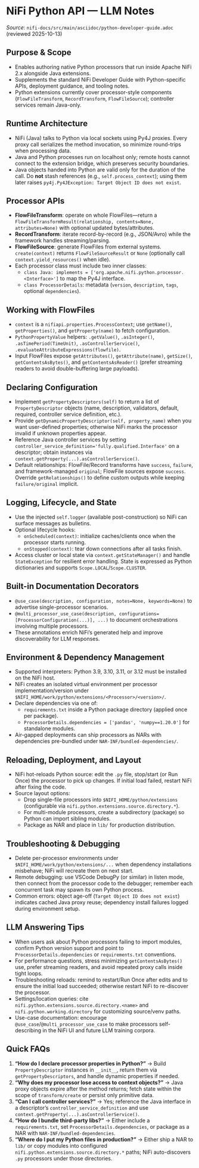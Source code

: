 # NiFi Python API — LLM Notes

*Source*: `nifi-docs/src/main/asciidoc/python-developer-guide.adoc` (reviewed 2025-10-13)

## Purpose & Scope
- Enables authoring native Python processors that run inside Apache NiFi 2.x alongside Java extensions.
- Supplements the standard NiFi Developer Guide with Python-specific APIs, deployment guidance, and tooling notes.
- Python extensions currently cover processor-style components (`FlowFileTransform`, `RecordTransform`, `FlowFileSource`); controller services remain Java-only.

## Runtime Architecture
- NiFi (Java) talks to Python via local sockets using Py4J proxies. Every proxy call serializes the method invocation, so minimize round-trips when processing data.
- Java and Python processes run on localhost only; remote hosts cannot connect to the extension bridge, which preserves security boundaries.
- Java objects handed into Python are valid only for the duration of the call. Do **not** stash references (e.g., `self.process_context`); using them later raises `py4j.Py4JException: Target Object ID does not exist`.

## Processor APIs
- **FlowFileTransform**: operate on whole FlowFiles—return a `FlowFileTransformResult(relationship, contents=None, attributes=None)` with optional updated bytes/attributes.
- **RecordTransform**: iterate record-by-record (e.g., JSON/Avro) while the framework handles streaming/parsing.
- **FlowFileSource**: generate FlowFiles from external systems. `create(context)` returns `FlowFileSourceResult` or `None` (optionally call `context.yield_resources()` when idle).
- Each processor class must include two inner classes:
  - `class Java: implements = ['org.apache.nifi.python.processor.<Interface>']` to map the Py4J interface.
  - `class ProcessorDetails`: metadata (`version`, `description`, `tags`, optional `dependencies`).

## Working with FlowFiles
- `context` is a `nifiapi.properties.ProcessContext`; use `getName()`, `getProperties()`, and `getProperty(name)` to fetch configuration.
- `PythonPropertyValue` helpers: `.getValue()`, `.asInteger()`, `.asTimePeriod(TimeUnit)`, `.asControllerService()`, `.evaluateAttributeExpressions(flowfile)`.
- Input FlowFiles expose `getAttributes()`, `getAttribute(name)`, `getSize()`, `getContentsAsBytes()`, and `getContentsAsReader()` (prefer streaming readers to avoid double-buffering large payloads).

## Declaring Configuration
- Implement `getPropertyDescriptors(self)` to return a list of `PropertyDescriptor` objects (name, description, validators, default, required, controller service definition, etc.).
- Provide `getDynamicPropertyDescriptor(self, property_name)` when you want user-defined properties; otherwise NiFi marks the processor invalid if unknown properties appear.
- Reference Java controller services by setting `controller_service_definition='fully.qualified.Interface'` on a descriptor; obtain instances via `context.getProperty(...).asControllerService()`.
- Default relationships: FlowFile/Record transforms have `success`, `failure`, and framework-managed `original`; FlowFile sources expose `success`. Override `getRelationships()` to define custom outputs while keeping `failure/original` implicit.

## Logging, Lifecycle, and State
- Use the injected `self.logger` (available post-construction) so NiFi can surface messages as bulletins.
- Optional lifecycle hooks:
  - `onScheduled(context)`: initialize caches/clients once when the processor starts running.
  - `onStopped(context)`: tear down connections after all tasks finish.
- Access cluster or local state via `context.getStateManager()` and handle `StateException` for resilient error handling. State is expressed as Python dictionaries and supports `Scope.LOCAL`/`Scope.CLUSTER`.

## Built-in Documentation Decorators
- `@use_case(description, configuration, notes=None, keywords=None)` to advertise single-processor scenarios.
- `@multi_processor_use_case(description, configurations=[ProcessorConfiguration(...)], ...)` to document orchestrations involving multiple processors.
- These annotations enrich NiFi’s generated help and improve discoverability for LLM responses.

## Environment & Dependency Management
- Supported interpreters: Python 3.9, 3.10, 3.11, or 3.12 must be installed on the NiFi host.
- NiFi creates an isolated virtual environment per processor implementation/version under `$NIFI_HOME/work/python/extensions/<Processor>/<version>/`.
- Declare dependencies via one of:
  - `requirements.txt` inside a Python package directory (applied once per package).
  - `ProcessorDetails.dependencies = ['pandas', 'numpy==1.20.0']` for standalone modules.
- Air-gapped deployments can ship processors as NARs with dependencies pre-bundled under `NAR-INF/bundled-dependencies/`.

## Reloading, Deployment, and Layout
- NiFi hot-reloads Python source: edit the `.py` file, stop/start (or Run Once) the processor to pick up changes. If initial load failed, restart NiFi after fixing the code.
- Source layout options:
  - Drop single-file processors into `$NIFI_HOME/python/extensions` (configurable via `nifi.python.extensions.source.directory.*`).
  - For multi-module processors, create a subdirectory (package) so Python can import sibling modules.
  - Package as NAR and place in `lib/` for production distribution.

## Troubleshooting & Debugging
- Delete per-processor environments under `$NIFI_HOME/work/python/extensions/...` when dependency installations misbehave; NiFi will recreate them on next start.
- Remote debugging: use VSCode DebugPy (or similar) in listen mode, then connect from the processor code to the debugger; remember each concurrent task may spawn its own Python process.
- Common errors: object age-off (`Target Object ID does not exist`) indicates cached Java proxy reuse; dependency install failures logged during environment setup.

## LLM Answering Tips
- When users ask about Python processors failing to import modules, confirm Python version support and point to `ProcessorDetails.dependencies` or `requirements.txt` conventions.
- For performance questions, stress minimizing `getContentsAsBytes()` use, prefer streaming readers, and avoid repeated proxy calls inside tight loops.
- Troubleshooting reloads: remind to restart/Run Once after edits and to ensure the initial load succeeded; otherwise restart NiFi to re-discover the processor.
- Settings/location queries: cite `nifi.python.extensions.source.directory.<name>` and `nifi.python.working.directory` for customizing source/venv paths.
- Use-case documentation: encourage `@use_case`/`@multi_processor_use_case` to make processors self-describing in the NiFi UI and future LLM training corpora.

## Quick FAQs
1. **“How do I declare processor properties in Python?”** → Build `PropertyDescriptor` instances in `__init__`, return them via `getPropertyDescriptors`, and handle dynamic properties if needed.
2. **“Why does my processor lose access to context objects?”** → Java proxy objects expire after the method returns; fetch state within the scope of `transform/create` or persist only primitive data.
3. **“Can I call controller services?”** → Yes; reference the Java interface in a descriptor’s `controller_service_definition` and use `context.getProperty(...).asControllerService()`.
4. **“How do I bundle third-party libs?”** → Either include a `requirements.txt`, set `ProcessorDetails.dependencies`, or package as a NAR with `NAR-INF/bundled-dependencies`.
5. **“Where do I put my Python files in production?”** → Either ship a NAR to `lib/` or copy modules into configured `nifi.python.extensions.source.directory.*` paths; NiFi auto-discovers `.py` processors under those directories.
